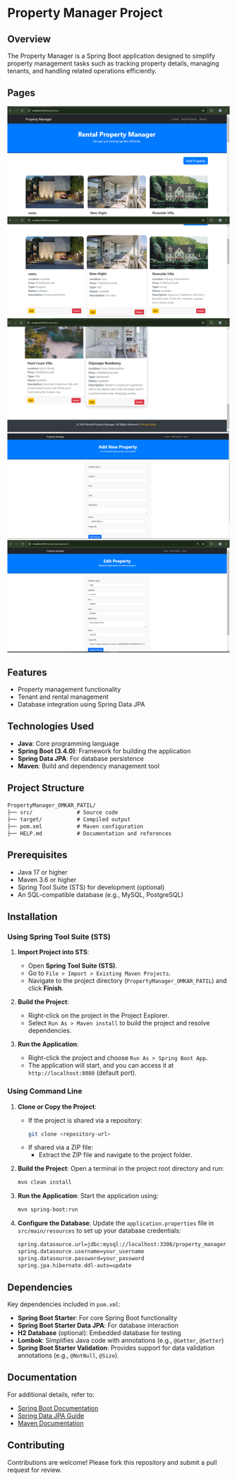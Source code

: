 # Property Manager Project

## Overview
The Property Manager is a Spring Boot application designed to simplify property management tasks such as tracking property details, managing tenants, and handling related operations efficiently.
## Pages
![image alt](https://github.com/Omkar-07/Spring-Boot-Project-Using-Thymleaf/blob/2d0bd4f61034339f7962e9926d249126c49dca86/Images/web%20app%20image%201.png)
![image alt](https://github.com/Omkar-07/Spring-Boot-Project-Using-Thymleaf/blob/2d0bd4f61034339f7962e9926d249126c49dca86/Images/web%20app%20image%202.png)
![image alt](https://github.com/Omkar-07/Spring-Boot-Project-Using-Thymleaf/blob/2d0bd4f61034339f7962e9926d249126c49dca86/Images/web%20app%20image%203.png)
![image alt](https://github.com/Omkar-07/Spring-Boot-Project-Using-Thymleaf/blob/73d2c240e77ed408702d04c3902f400d8b3e31ff/Images/web%20app%20image%20add.png)
![image alt](https://github.com/Omkar-07/Spring-Boot-Project-Using-Thymleaf/blob/73d2c240e77ed408702d04c3902f400d8b3e31ff/Images/web%20app%20image%20editpage.png)

## Features
- Property management functionality
- Tenant and rental management
- Database integration using Spring Data JPA

## Technologies Used
- **Java**: Core programming language
- **Spring Boot (3.4.0)**: Framework for building the application
- **Spring Data JPA**: For database persistence
- **Maven**: Build and dependency management tool

## Project Structure
```
PropertyManager_OMKAR_PATIL/
├── src/              # Source code
├── target/           # Compiled output
├── pom.xml           # Maven configuration
├── HELP.md           # Documentation and references
```

## Prerequisites
- Java 17 or higher
- Maven 3.6 or higher
- Spring Tool Suite (STS) for development (optional)
- An SQL-compatible database (e.g., MySQL, PostgreSQL)

## Installation

### Using Spring Tool Suite (STS)

1. **Import Project into STS**:
   - Open **Spring Tool Suite (STS)**.
   - Go to `File > Import > Existing Maven Projects`.
   - Navigate to the project directory (`PropertyManager_OMKAR_PATIL`) and click **Finish**.

2. **Build the Project**:
   - Right-click on the project in the Project Explorer.
   - Select `Run As > Maven install` to build the project and resolve dependencies.

3. **Run the Application**:
   - Right-click the project and choose `Run As > Spring Boot App`.
   - The application will start, and you can access it at `http://localhost:8080` (default port).

### Using Command Line

1. **Clone or Copy the Project**:
   - If the project is shared via a repository:
     ```bash
     git clone <repository-url>
     ```
   - If shared via a ZIP file:
     - Extract the ZIP file and navigate to the project folder.

2. **Build the Project**:
   Open a terminal in the project root directory and run:
   ```bash
   mvn clean install
   ```

3. **Run the Application**:
   Start the application using:
   ```bash
   mvn spring-boot:run
   ```

4. **Configure the Database**:
   Update the `application.properties` file in `src/main/resources` to set up your database credentials:
   ```properties
   spring.datasource.url=jdbc:mysql://localhost:3306/property_manager
   spring.datasource.username=your_username
   spring.datasource.password=your_password
   spring.jpa.hibernate.ddl-auto=update
   ```

## Dependencies
Key dependencies included in `pom.xml`:
- **Spring Boot Starter**: For core Spring Boot functionality
- **Spring Boot Starter Data JPA**: For database interaction
- **H2 Database** (optional): Embedded database for testing
- **Lombok**: Simplifies Java code with annotations (e.g., `@Getter`, `@Setter`)
- **Spring Boot Starter Validation**: Provides support for data validation annotations (e.g., `@NotNull`, `@Size`).

## Documentation
For additional details, refer to:
- [Spring Boot Documentation](https://spring.io/projects/spring-boot)
- [Spring Data JPA Guide](https://docs.spring.io/spring-data/jpa/docs/current/reference/html/)
- [Maven Documentation](https://maven.apache.org/guides/)

## Contributing
Contributions are welcome! Please fork this repository and submit a pull request for review.



